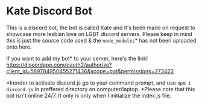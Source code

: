 # Kate Discord Bot
This is a discord bot, the bot is called Kate and it's been made on request to showcase more lesbian love on LGBT discord servers. 
Please keep in mind this is just the source code used & the `node_modules`* has not been uploaded onto here. 

If you want to add my bot* to your server, here's the link!
 https://discordapp.com/oauth2/authorize?client_id=589784950455271436&scope=bot&permissions=273422


*Inorder to activate discord.js go to your command prompt, and use `npm i discord.js` in preffered directory on computer/laptop.
*Please note that this bot isn't online 24/7. It only is only when I initialize the index.js file.

